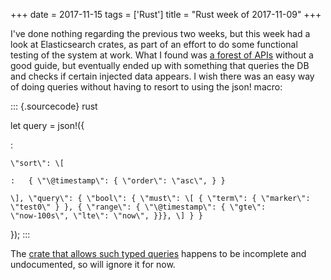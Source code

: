+++
date = 2017-11-15
tags = ['Rust']
title = "Rust week of 2017-11-09"
+++

I\'ve done nothing regarding the previous two weeks, but this week had a
look at Elasticsearch crates, as part of an effort to do some functional
testing of the system at work. What I found was [a forest of APIs]
without a good guide, but eventually ended up with something that
queries the DB and checks if certain injected data appears. I wish there
was an easy way of doing queries without having to resort to using the
json! macro:

::: {.sourcecode}
rust

let query = json!({

:

    \"sort\": \[

    :   { \"\@timestamp\": { \"order\": \"asc\", } }

    \], \"query\": { \"bool\": { \"must\": \[ { \"term\": { \"marker\":
    \"test0\" } }, { \"range\": { \"\@timestamp\": { \"gte\":
    \"now-100s\", \"lte\": \"now\", }}}, \] } }

});
:::

The [crate that allows such typed queries] happens to be incomplete and
undocumented, so will ignore it for now.

  [a forest of APIs]: https://docs.rs/elastic/*/elastic
  [crate that allows such typed queries]: https://github.com/elastic-rs/elastic/tree/master/src/queries
